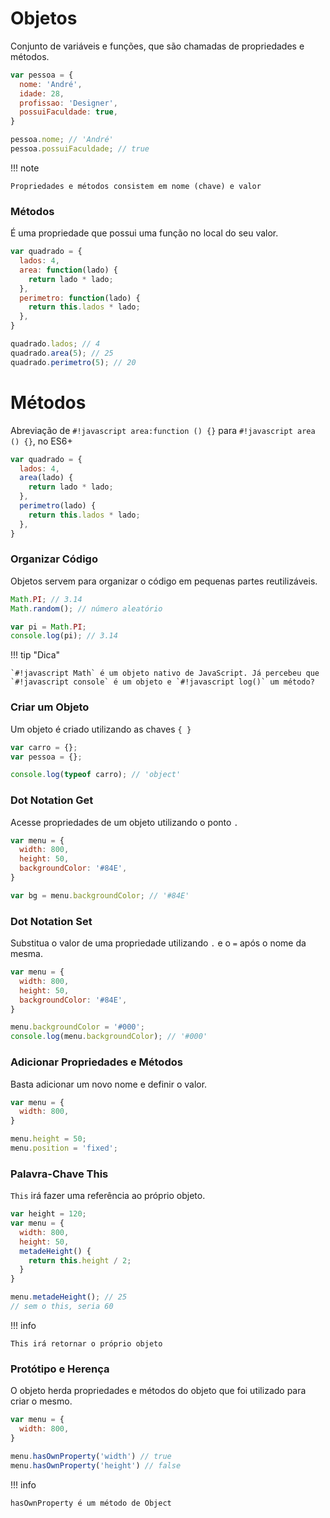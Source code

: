 # Objetos

Conjunto de variáveis e funções, que são chamadas de propriedades e métodos.

```js
var pessoa = {
  nome: 'André',
  idade: 28,
  profissao: 'Designer',
  possuiFaculdade: true,
}

pessoa.nome; // 'André'
pessoa.possuiFaculdade; // true
```
!!! note

    Propriedades e métodos consistem em nome (chave) e valor

### Métodos

É uma propriedade que possui uma função no local do seu valor.

```js
var quadrado = {
  lados: 4,
  area: function(lado) {
    return lado * lado;
  },
  perimetro: function(lado) {
    return this.lados * lado;
  },
}

quadrado.lados; // 4
quadrado.area(5); // 25
quadrado.perimetro(5); // 20
```

# Métodos

Abreviação de `#!javascript area:function () {}` para `#!javascript area () {}`, no ES6+

```js
var quadrado = {
  lados: 4,
  area(lado) {
    return lado * lado;
  },
  perimetro(lado) {
    return this.lados * lado;
  },
}
```

### Organizar Código

Objetos servem para organizar o código em pequenas partes reutilizáveis.

```js
Math.PI; // 3.14
Math.random(); // número aleatório

var pi = Math.PI;
console.log(pi); // 3.14
``` 
!!! tip "Dica"

    `#!javascript Math` é um objeto nativo de JavaScript. Já percebeu que `#!javascript console` é um objeto e `#!javascript log()` um método?

### Criar um Objeto

Um objeto é criado utilizando as chaves `{ }`

```js
var carro = {};
var pessoa = {};

console.log(typeof carro); // 'object'
```

### Dot Notation Get

Acesse propriedades de um objeto utilizando o ponto `.`

```js
var menu = {
  width: 800,
  height: 50,
  backgroundColor: '#84E',
}

var bg = menu.backgroundColor; // '#84E'
``` 

### Dot Notation Set

Substitua o valor de uma propriedade utilizando `.` e o `=` após o nome da mesma.

```js
var menu = {
  width: 800,
  height: 50,
  backgroundColor: '#84E',
}

menu.backgroundColor = '#000';
console.log(menu.backgroundColor); // '#000'
``` 

### Adicionar Propriedades e Métodos

Basta adicionar um novo nome e definir o valor.

```js
var menu = {
  width: 800,
}

menu.height = 50;
menu.position = 'fixed';
``` 

### Palavra-Chave This

`This` irá fazer uma referência ao próprio objeto.

```js
var height = 120;
var menu = {
  width: 800,
  height: 50,
  metadeHeight() {
    return this.height / 2;
  }
}

menu.metadeHeight(); // 25
// sem o this, seria 60
```
!!! info

    This irá retornar o próprio objeto

### Protótipo e Herença

O objeto herda propriedades e métodos do objeto que foi utilizado para criar o mesmo.

```js
var menu = {
  width: 800,
}

menu.hasOwnProperty('width') // true
menu.hasOwnProperty('height') // false
```
!!! info

    hasOwnProperty é um método de Object





